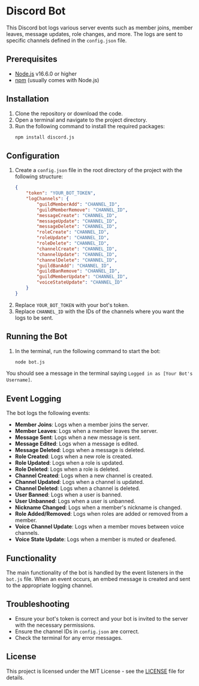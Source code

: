 # Discord Bot

This Discord bot logs various server events such as member joins, member leaves, message updates, role changes, and more. The logs are sent to specific channels defined in the `config.json` file.

## Prerequisites

- [Node.js](https://nodejs.org/en/) v16.6.0 or higher
- [npm](https://www.npmjs.com/get-npm) (usually comes with Node.js)

## Installation

1. Clone the repository or download the code.
2. Open a terminal and navigate to the project directory.
3. Run the following command to install the required packages:
    ```sh
    npm install discord.js
    ```

## Configuration

1. Create a `config.json` file in the root directory of the project with the following structure:
    ```json
    {
        "token": "YOUR_BOT_TOKEN",
        "logChannels": {
            "guildMemberAdd": "CHANNEL_ID",
            "guildMemberRemove": "CHANNEL_ID",
            "messageCreate": "CHANNEL_ID",
            "messageUpdate": "CHANNEL_ID",
            "messageDelete": "CHANNEL_ID",
            "roleCreate": "CHANNEL_ID",
            "roleUpdate": "CHANNEL_ID",
            "roleDelete": "CHANNEL_ID",
            "channelCreate": "CHANNEL_ID",
            "channelUpdate": "CHANNEL_ID",
            "channelDelete": "CHANNEL_ID",
            "guildBanAdd": "CHANNEL_ID",
            "guildBanRemove": "CHANNEL_ID",
            "guildMemberUpdate": "CHANNEL_ID",
            "voiceStateUpdate": "CHANNEL_ID"
        }
    }
    ```
2. Replace `YOUR_BOT_TOKEN` with your bot's token.
3. Replace `CHANNEL_ID` with the IDs of the channels where you want the logs to be sent.

## Running the Bot

1. In the terminal, run the following command to start the bot:
    ```sh
    node bot.js
    ```

You should see a message in the terminal saying `Logged in as [Your Bot's Username]`.

## Event Logging

The bot logs the following events:

- **Member Joins**: Logs when a member joins the server.
- **Member Leaves**: Logs when a member leaves the server.
- **Message Sent**: Logs when a new message is sent.
- **Message Edited**: Logs when a message is edited.
- **Message Deleted**: Logs when a message is deleted.
- **Role Created**: Logs when a new role is created.
- **Role Updated**: Logs when a role is updated.
- **Role Deleted**: Logs when a role is deleted.
- **Channel Created**: Logs when a new channel is created.
- **Channel Updated**: Logs when a channel is updated.
- **Channel Deleted**: Logs when a channel is deleted.
- **User Banned**: Logs when a user is banned.
- **User Unbanned**: Logs when a user is unbanned.
- **Nickname Changed**: Logs when a member's nickname is changed.
- **Role Added/Removed**: Logs when roles are added or removed from a member.
- **Voice Channel Update**: Logs when a member moves between voice channels.
- **Voice State Update**: Logs when a member is muted or deafened.

## Functionality

The main functionality of the bot is handled by the event listeners in the `bot.js` file. When an event occurs, an embed message is created and sent to the appropriate logging channel.

## Troubleshooting

- Ensure your bot's token is correct and your bot is invited to the server with the necessary permissions.
- Ensure the channel IDs in `config.json` are correct.
- Check the terminal for any error messages.

## License

This project is licensed under the MIT License - see the [LICENSE](LICENSE) file for details.
